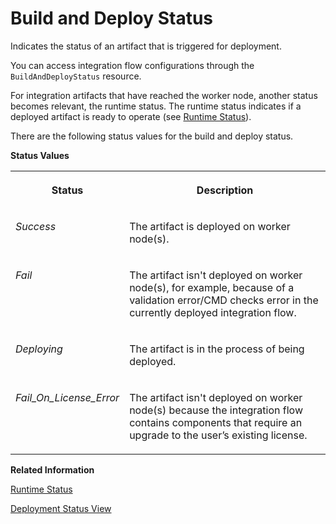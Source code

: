 <!-- loiod8934e0d3ab649ecb5ae744663c7962c -->

# Build and Deploy Status

Indicates the status of an artifact that is triggered for deployment.

You can access integration flow configurations through the `BuildAndDeployStatus` resource.

For integration artifacts that have reached the worker node, another status becomes relevant, the runtime status. The runtime status indicates if a deployed artifact is ready to operate \(see [Runtime Status](../Operations/runtime-status-c14a7b1.md)\).

There are the following status values for the build and deploy status.

**Status Values**


<table>
<tr>
<th valign="top">

Status

</th>
<th valign="top">

Description

</th>
</tr>
<tr>
<td valign="top">

*Success* 

</td>
<td valign="top">

The artifact is deployed on worker node\(s\).

</td>
</tr>
<tr>
<td valign="top">

*Fail* 

</td>
<td valign="top">

The artifact isn't deployed on worker node\(s\), for example, because of a validation error/CMD checks error in the currently deployed integration flow.

</td>
</tr>
<tr>
<td valign="top">

*Deploying* 

</td>
<td valign="top">

The artifact is in the process of being deployed.

</td>
</tr>
<tr>
<td valign="top">

*Fail\_On\_License\_Error* 

</td>
<td valign="top">

The artifact isn't deployed on worker node\(s\) because the integration flow contains components that require an upgrade to the user’s existing license.

</td>
</tr>
</table>

**Related Information**  


[Runtime Status](../Operations/runtime-status-c14a7b1.md "Indicates if a deployed artifact is ready to operate.")

[Deployment Status View](deployment-status-view-40add87.md "Use this view to see the deployment information of the integration flows and easily navigate to the Monitor view to see the runtime status.")

